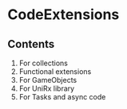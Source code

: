 # CodeExtensions

## Contents
1. For collections
2. Functional extensions
3. For GameObjects
4. For UniRx library
5. For Tasks and async code